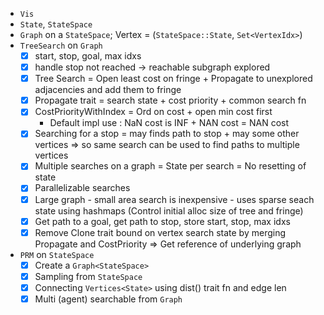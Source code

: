 - `Vis`
- `State`, `StateSpace`
- `Graph` on a `StateSpace`; Vertex = (`StateSpace::State`,  `Set<VertexIdx>`)
- `TreeSearch` on `Graph`
    - [x] start, stop, goal, max idxs
    - [x] handle stop not reached -> reachable subgraph explored
    - [x] Tree Search = Open least cost on fringe + Propagate to unexplored adjacencies and add them to fringe
    - [x] Propagate trait = search state + cost priority + common search fn
    - [x] CostPriorityWithIndex = Ord on cost + open min cost first
        - Default impl use : NaN cost is INF + NAN cost = NAN cost
    - [x] Searching for a stop = may finds path to stop + may some other vertices => so same search can be used to find paths to multiple vertices
    - [x] Multiple searches on a graph = State per search = No resetting of state
    - [x] Parallelizable searches
    - [x] Large graph - small area search is inexpensive - uses sparse seach state using hashmaps (Control initial alloc size of tree and fringe)
    - [x] Get path to a goal, get path to stop, store start, stop, max idxs
    - [x] Remove Clone trait bound on vertex search state by merging Propagate and CostPriority => Get reference of underlying graph
- `PRM` on `StateSpace`
    - [x] Create a `Graph<StateSpace>`
    - [x] Sampling from `StateSpace`
    - [x] Connecting `Vertices<State>` using dist() trait fn and edge len
    - [x] Multi (agent) searchable from `Graph`
